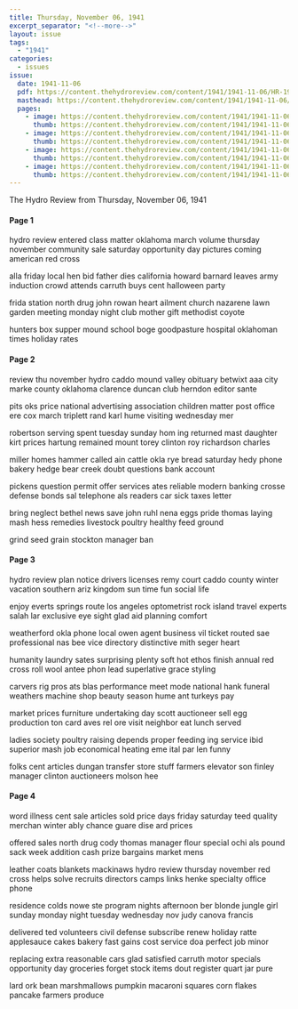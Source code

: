 ```yaml
---
title: Thursday, November 06, 1941
excerpt_separator: "<!--more-->"
layout: issue
tags:
  - "1941"
categories:
  - issues
issue:
  date: 1941-11-06
  pdf: https://content.thehydroreview.com/content/1941/1941-11-06/HR-1941-11-06.pdf
  masthead: https://content.thehydroreview.com/content/1941/1941-11-06/masthead/HR-1941-11-06.jpg
  pages:
    - image: https://content.thehydroreview.com/content/1941/1941-11-06/medium/HR-1941-11-06-01.jpg
      thumb: https://content.thehydroreview.com/content/1941/1941-11-06/thumbnails/HR-1941-11-06-01.jpg
    - image: https://content.thehydroreview.com/content/1941/1941-11-06/medium/HR-1941-11-06-02.jpg
      thumb: https://content.thehydroreview.com/content/1941/1941-11-06/thumbnails/HR-1941-11-06-02.jpg
    - image: https://content.thehydroreview.com/content/1941/1941-11-06/medium/HR-1941-11-06-03.jpg
      thumb: https://content.thehydroreview.com/content/1941/1941-11-06/thumbnails/HR-1941-11-06-03.jpg
    - image: https://content.thehydroreview.com/content/1941/1941-11-06/medium/HR-1941-11-06-04.jpg
      thumb: https://content.thehydroreview.com/content/1941/1941-11-06/thumbnails/HR-1941-11-06-04.jpg
---
```


The Hydro Review from Thursday, November 06, 1941

<!--more-->

<h4>Page 1</h4>
<p>hydro review entered class matter oklahoma march volume thursday november community sale saturday opportunity day pictures coming american red cross</p>
<p>alla friday local hen bid father dies california howard barnard leaves army induction crowd attends carruth buys cent halloween party</p>
<p>frida station north drug john rowan heart ailment church nazarene lawn garden meeting monday night club mother gift methodist coyote</p>
<p>hunters box supper mound school boge goodpasture hospital oklahoman times holiday rates</p>
<h4>Page 2</h4>
<p>review thu november hydro caddo mound valley obituary betwixt aaa city marke county oklahoma clarence duncan club herndon editor sante</p>
<p>pits oks price national advertising association children matter post office ere cox march triplett rand karl hume visiting wednesday mer</p>
<p>robertson serving spent tuesday sunday hom ing returned mast daughter kirt prices hartung remained mount torey clinton roy richardson charles</p>
<p>miller homes hammer called ain cattle okla rye bread saturday hedy phone bakery hedge bear creek doubt questions bank account</p>
<p>pickens question permit offer services ates reliable modern banking crosse defense bonds sal telephone als readers car sick taxes letter</p>
<p>bring neglect bethel news save john ruhl nena eggs pride thomas laying mash hess remedies livestock poultry healthy feed ground</p>
<p>grind seed grain stockton manager ban</p>
<h4>Page 3</h4>
<p>hydro review plan notice drivers licenses remy court caddo county winter vacation southern ariz kingdom sun time fun social life</p>
<p>enjoy everts springs route los angeles optometrist rock island travel experts salah lar exclusive eye sight glad aid planning comfort</p>
<p>weatherford okla phone local owen agent business vil ticket routed sae professional nas bee vice directory distinctive mith seger heart</p>
<p>humanity laundry sates surprising plenty soft hot ethos finish annual red cross roll wool antee phon lead superlative grace styling</p>
<p>carvers rig pros ats blas performance meet mode national hank funeral weathers machine shop beauty season hume ant turkeys pay</p>
<p>market prices furniture undertaking day scott auctioneer sell egg production ton card aves rel ore visit neighbor eat lunch served</p>
<p>ladies society poultry raising depends proper feeding ing service ibid superior mash job economical heating eme ital par len funny</p>
<p>folks cent articles dungan transfer store stuff farmers elevator son finley manager clinton auctioneers molson hee</p>
<h4>Page 4</h4>
<p>word illness cent sale articles sold price days friday saturday teed quality merchan winter ably chance guare dise ard prices</p>
<p>offered sales north drug cody thomas manager flour special ochi als pound sack week addition cash prize bargains market mens</p>
<p>leather coats blankets mackinaws hydro review thursday november red cross helps solve recruits directors camps links henke specialty office phone</p>
<p>residence colds nowe ste program nights afternoon ber blonde jungle girl sunday monday night tuesday wednesday nov judy canova francis</p>
<p>delivered ted volunteers civil defense subscribe renew holiday ratte applesauce cakes bakery fast gains cost service doa perfect job minor</p>
<p>replacing extra reasonable cars glad satisfied carruth motor specials opportunity day groceries forget stock items dout register quart jar pure</p>
<p>lard ork bean marshmallows pumpkin macaroni squares corn flakes pancake farmers produce</p>
